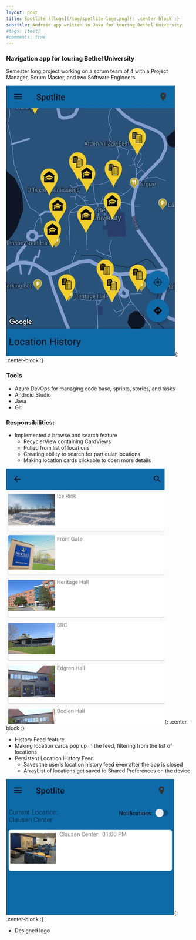 ```yaml
---
layout: post
title: Spotlite ![logo](/img/spotlite-logo.png){: .center-block :}
subtitle: Android app written in Java for touring Bethel University
#tags: [test]
#comments: true
---
```


### Navigation app for touring Bethel University
Semester long project working on a scrum team of 4 with a Project Manager, Scrum Master, and two Software Engineers

![map](/img/spotlite-map.JPG){: .center-block :}

### Tools
- Azure DevOps for managing code base, sprints, stories, and tasks
- Android Studio
- Java
- Git


### Responsibilities:
- Implemented a browse and search feature
    - RecyclerView containing CardViews
    - Pulled from list of locations
    - Creating ability to search for particular locations
    - Making location cards clickable to open more details
    
![browse](/img/spotlite-browse.png){: .center-block :}

- History Feed feature
 - Making location cards pop up in the feed, filtering from the list of locations
- Persistent Location History Feed
    - Saves the user’s location history feed even after the app is closed
    - ArrayList of locations get saved to Shared Preferences on the device
    
![history](/img/spotlite-location-history.png){: .center-block :}

- Designed logo



